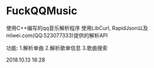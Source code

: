 # FuckQQMusic

使用C++编写的qq音乐解析程序
使用LibCurl, RapidJson以及mlwei.com(QQ:523077333)提供的解析API

功能:
1.解析单曲
2.解析歌单信息
3.歌曲搜索

2018.10.13 18:28

